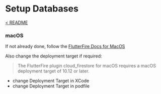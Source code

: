 # Setup Databases

[< README](../README.md)

### macOS

If not already done, follow the [FlutterFire Docs for MacOS](https://firebase.flutter.dev/docs/installation/macos)

Also change the deployment target if required:

> The FlutterFire plugin cloud_firestore for macOS requires a macOS deployment target of 10.12 or later.

- change Deployment Target in XCode
- change Deployment Target in podfile
